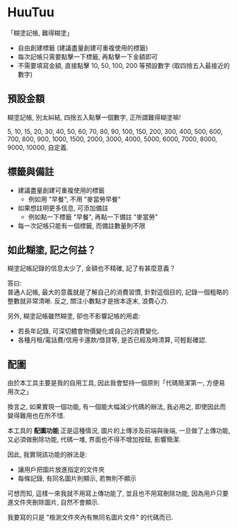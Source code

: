 # HuuTuu

「糊塗記帳, 難得糊塗」

- 自由創建標籤 (建議盡量創建可重複使用的標籤)
- 每次記帳只需要點擊一下標籤, 再點擊一下金額即可
- 不需要填寫金額, 直接點擊 10, 50, 100, 200 等預設數字
  (取四捨五入最接近的數字)

## 預設金額

糊塗記帳, 別太糾結, 四捨五入點擊一個數字, 正所謂難得糊塗嘛!

5, 10, 15, 20, 30, 40, 50, 60, 70, 80, 90,
100, 150, 200, 300, 400, 500, 600, 700, 800, 900,
1000, 1500, 2000, 3000, 4000, 5000, 6000, 7000, 8000, 9000,
10000, 自定義.

## 標籤與備註

- 建議盡量創建可重複使用的標籤
  - 例如用 "早餐", 不用 "麥當勞早餐"
- 如果想註明更多信息, 可添加備註
  - 例如點一下標籤 "早餐", 再點一下備註 "麥當勞"
- 每一次記帳只能有一個標籤, 而備註數量則不限

## 如此糊塗, 記之何益？

糊塗記帳記錄的信息太少了, 金額也不精確, 記了有甚麼意義？

答曰:  
普通人記帳, 最大的意義就是了解自己的消費習慣, 針對這個目的,
記錄一個粗略的整數就非常清晰. 反之, 關注小數點才是捨本逐末, 浪費心力.

另外, 糊塗記帳雖然糊塗, 卻也不影響記帳的用處:

- 若長年記錄, 可深切體會物價變化或自己的消費變化.
- 各種月租/電話費/信用卡還款/借貸等, 是否已經及時清算, 可輕鬆確認.

## 配圖

由於本工具主要是我的自用工具, 因此我會堅持一個原則「代碼簡潔第一, 方便易用次之」

換言之, 如果實現一個功能, 有一個能大幅減少代碼的辦法, 我必用之,
即使因此而變得難用也在所不惜.

本工具的 **配圖功能** 正是這種情況, 圖片的上傳涉及前端與後端,
一旦做了上傳功能, 又必須做刪除功能, 代碼一堆, 界面也不得不增加按鈕, 影響簡潔.

因此, 我實現該功能的辦法是:

- 讓用戶把圖片放進指定的文件夾
- 每條記錄, 有同名圖片則顯示, 若無則不顯示

可想而知, 這樣一來我就不用寫上傳功能了, 並且也不用寫刪除功能,
因為用戶只要進文件夾刪除圖片, 自然不會顯示.

我要寫的只是 "檢測文件夾內有無同名圖片文件" 的代碼而已.
